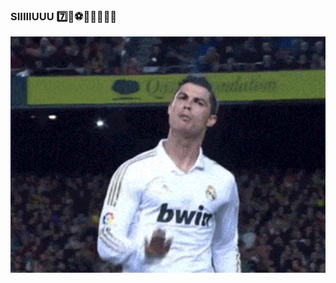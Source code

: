 ### SIIIIIUUU 7️⃣🐐⚽👑🇵🇹🇵🇹

<div align="center">
<img hight="300" width="700" alt="GIF" align="center" src="assets/bicho.gif">
</div>

</br>
</br>
</br>

<!--
**jlozanot2021/jlozanot2021** is a ✨ _special_ ✨ repository because its `README.md` (this file) appears on your GitHub profile.

Here are some ideas to get you started:

- 🔭 I’m currently working on ...
- 🌱 I’m currently learning ...
- 👯 I’m looking to collaborate on ...
- 🤔 I’m looking for help with ...
- 💬 Ask me about ...
- 📫 How to reach me: ...
- 😄 Pronouns: ...
- ⚡ Fun fact: ...
-->
